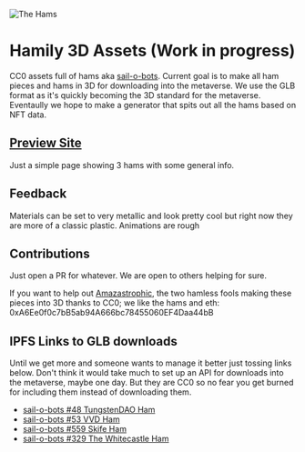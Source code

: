 ![The Hams](https://storageapi.fleek.co/94da0b0e-3d2c-46dc-a94c-df68eb5eec1b-bucket/Hamily/HamPreview.png)
# Hamily 3D Assets (Work in progress)
CC0 assets full of hams aka [sail-o-bots](https://opensea.io/collection/sail-o-bots-by-undefined). Current goal is to make all ham pieces and hams in 3D for downloading into the metaverse. We use the GLB format as it's quickly becoming the 3D standard for the metaverse. Eventaully we hope to make a generator that spits out all the hams based on NFT data. 

## [Preview Site](https://storageapi.fleek.co/94da0b0e-3d2c-46dc-a94c-df68eb5eec1b-bucket/Hamily/hams.html)
Just a simple page showing 3 hams with some general info.

## Feedback
Materials can be set to very metallic and look pretty cool but right now they are more of a classic plastic. Animations are rough 

## Contributions
Just open a PR for whatever. We are open to others helping for sure.

If you want to help out [Amazastrophic](https://sagetowers.com), the two hamless fools making these pieces into 3D thanks to CC0; we like the hams and eth: 0xA6Ee0f0c7bB5ab94A666bc78455060EF4Daa44bB


## IPFS Links to GLB downloads
Until we get more and someone wants to manage it better just tossing links below. Don't think it would take much to set up an API for downloads into the metaverse, maybe one day. But they are CC0 so no fear you get burned for including them instead of downloading them.

- [sail-o-bots #48 TungstenDAO Ham](https://storageapi.fleek.co/94da0b0e-3d2c-46dc-a94c-df68eb5eec1b-bucket/Hamily/048.glb)
- [sail-o-bots #53 VVD Ham](https://storageapi.fleek.co/94da0b0e-3d2c-46dc-a94c-df68eb5eec1b-bucket/Hamily/053.glb)
- [sail-o-bots #559 Skife Ham](https://storageapi.fleek.co/94da0b0e-3d2c-46dc-a94c-df68eb5eec1b-bucket/Hamily/559.glb)
- [sail-o-bots #329 The Whitecastle Ham](https://storageapi.fleek.co/94da0b0e-3d2c-46dc-a94c-df68eb5eec1b-bucket/Hamily/329.glb)

 
